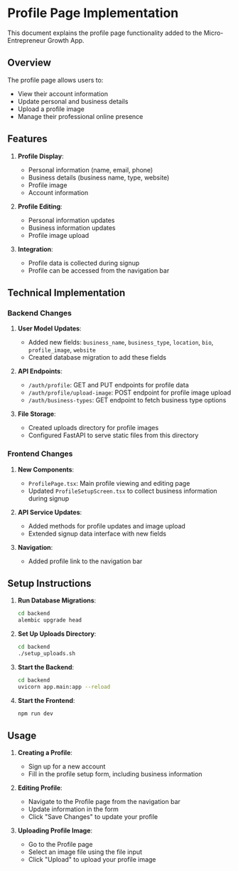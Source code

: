 # Profile Page Implementation

This document explains the profile page functionality added to the Micro-Entrepreneur Growth App.

## Overview

The profile page allows users to:
- View their account information
- Update personal and business details
- Upload a profile image
- Manage their professional online presence

## Features

1. **Profile Display**:
   - Personal information (name, email, phone)
   - Business details (business name, type, website)
   - Profile image
   - Account information

2. **Profile Editing**:
   - Personal information updates
   - Business information updates
   - Profile image upload

3. **Integration**:
   - Profile data is collected during signup
   - Profile can be accessed from the navigation bar

## Technical Implementation

### Backend Changes

1. **User Model Updates**:
   - Added new fields: `business_name`, `business_type`, `location`, `bio`, `profile_image`, `website`
   - Created database migration to add these fields

2. **API Endpoints**:
   - `/auth/profile`: GET and PUT endpoints for profile data
   - `/auth/profile/upload-image`: POST endpoint for profile image upload
   - `/auth/business-types`: GET endpoint to fetch business type options

3. **File Storage**:
   - Created uploads directory for profile images
   - Configured FastAPI to serve static files from this directory

### Frontend Changes

1. **New Components**:
   - `ProfilePage.tsx`: Main profile viewing and editing page
   - Updated `ProfileSetupScreen.tsx` to collect business information during signup

2. **API Service Updates**:
   - Added methods for profile updates and image upload
   - Extended signup data interface with new fields

3. **Navigation**:
   - Added profile link to the navigation bar

## Setup Instructions

1. **Run Database Migrations**:
   ```bash
   cd backend
   alembic upgrade head
   ```

2. **Set Up Uploads Directory**:
   ```bash
   cd backend
   ./setup_uploads.sh
   ```

3. **Start the Backend**:
   ```bash
   cd backend
   uvicorn app.main:app --reload
   ```

4. **Start the Frontend**:
   ```bash
   npm run dev
   ```

## Usage

1. **Creating a Profile**:
   - Sign up for a new account
   - Fill in the profile setup form, including business information

2. **Editing Profile**:
   - Navigate to the Profile page from the navigation bar
   - Update information in the form
   - Click "Save Changes" to update your profile

3. **Uploading Profile Image**:
   - Go to the Profile page
   - Select an image file using the file input
   - Click "Upload" to upload your profile image
